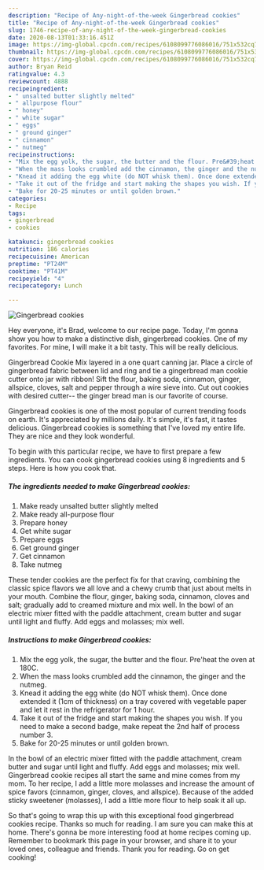 ```yaml
---
description: "Recipe of Any-night-of-the-week Gingerbread cookies"
title: "Recipe of Any-night-of-the-week Gingerbread cookies"
slug: 1746-recipe-of-any-night-of-the-week-gingerbread-cookies
date: 2020-08-13T01:33:16.451Z
image: https://img-global.cpcdn.com/recipes/6108099776086016/751x532cq70/gingerbread-cookies-recipe-main-photo.jpg
thumbnail: https://img-global.cpcdn.com/recipes/6108099776086016/751x532cq70/gingerbread-cookies-recipe-main-photo.jpg
cover: https://img-global.cpcdn.com/recipes/6108099776086016/751x532cq70/gingerbread-cookies-recipe-main-photo.jpg
author: Bryan Reid
ratingvalue: 4.3
reviewcount: 4888
recipeingredient:
- " unsalted butter slightly melted"
- " allpurpose flour"
- " honey"
- " white sugar"
- " eggs"
- " ground ginger"
- " cinnamon"
- " nutmeg"
recipeinstructions:
- "Mix the egg yolk, the sugar, the butter and the flour. Pre&#39;heat the oven at 180C."
- "When the mass looks crumbled add the cinnamon, the ginger and the nutmeg."
- "Knead it adding the egg white (do NOT whisk them). Once done extended it (1cm of thickness) on a tray covered with vegetable paper and let it rest in the refrigerator for 1 hour."
- "Take it out of the fridge and start making the shapes you wish. If you need to make a second badge, make repeat the 2nd half of process number 3."
- "Bake for 20-25 minutes or until golden brown."
categories:
- Recipe
tags:
- gingerbread
- cookies

katakunci: gingerbread cookies 
nutrition: 186 calories
recipecuisine: American
preptime: "PT24M"
cooktime: "PT41M"
recipeyield: "4"
recipecategory: Lunch

---
```



![Gingerbread cookies](https://img-global.cpcdn.com/recipes/6108099776086016/751x532cq70/gingerbread-cookies-recipe-main-photo.jpg)

Hey everyone, it's Brad, welcome to our recipe page. Today, I'm gonna show you how to make a distinctive dish, gingerbread cookies. One of my favorites. For mine, I will make it a bit tasty. This will be really delicious.

Gingerbread Cookie Mix layered in a one quart canning jar. Place a circle of gingerbread fabric between lid and ring and tie a gingerbread man cookie cutter onto jar with ribbon! Sift the flour, baking soda, cinnamon, ginger, allspice, cloves, salt and pepper through a wire sieve into. Cut out cookies with desired cutter-- the ginger bread man is our favorite of course.

Gingerbread cookies is one of the most popular of current trending foods on earth. It's appreciated by millions daily. It's simple, it's fast, it tastes delicious. Gingerbread cookies is something that I've loved my entire life. They are nice and they look wonderful.


To begin with this particular recipe, we have to first prepare a few ingredients. You can cook gingerbread cookies using 8 ingredients and 5 steps. Here is how you cook that.

<!--inarticleads1-->

##### The ingredients needed to make Gingerbread cookies:

1. Make ready  unsalted butter slightly melted
1. Make ready  all-purpose flour
1. Prepare  honey
1. Get  white sugar
1. Prepare  eggs
1. Get  ground ginger
1. Get  cinnamon
1. Take  nutmeg


These tender cookies are the perfect fix for that craving, combining the classic spice flavors we all love and a chewy crumb that just about melts in your mouth. Combine the flour, ginger, baking soda, cinnamon, cloves and salt; gradually add to creamed mixture and mix well. In the bowl of an electric mixer fitted with the paddle attachment, cream butter and sugar until light and fluffy. Add eggs and molasses; mix well. 

<!--inarticleads2-->

##### Instructions to make Gingerbread cookies:

1. Mix the egg yolk, the sugar, the butter and the flour. Pre&#39;heat the oven at 180C.
1. When the mass looks crumbled add the cinnamon, the ginger and the nutmeg.
1. Knead it adding the egg white (do NOT whisk them). Once done extended it (1cm of thickness) on a tray covered with vegetable paper and let it rest in the refrigerator for 1 hour.
1. Take it out of the fridge and start making the shapes you wish. If you need to make a second badge, make repeat the 2nd half of process number 3.
1. Bake for 20-25 minutes or until golden brown.


In the bowl of an electric mixer fitted with the paddle attachment, cream butter and sugar until light and fluffy. Add eggs and molasses; mix well. Gingerbread cookie recipes all start the same and mine comes from my mom. To her recipe, I add a little more molasses and increase the amount of spice favors (cinnamon, ginger, cloves, and allspice). Because of the added sticky sweetener (molasses), I add a little more flour to help soak it all up. 

So that's going to wrap this up with this exceptional food gingerbread cookies recipe. Thanks so much for reading. I am sure you can make this at home. There's gonna be more interesting food at home recipes coming up. Remember to bookmark this page in your browser, and share it to your loved ones, colleague and friends. Thank you for reading. Go on get cooking!
